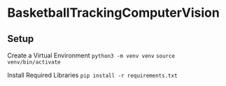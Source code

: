 # BasketballTrackingComputerVision

## Setup
Create a Virtual Environment
`python3 -m venv venv`
`source venv/bin/activate`

Install Required Libraries
`pip install -r requirements.txt`